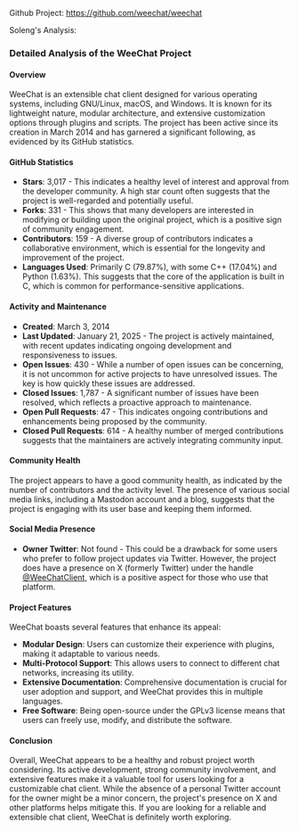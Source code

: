 Github Project: https://github.com/weechat/weechat

Soleng's Analysis:

### Detailed Analysis of the WeeChat Project

#### Overview
WeeChat is an extensible chat client designed for various operating systems, including GNU/Linux, macOS, and Windows. It is known for its lightweight nature, modular architecture, and extensive customization options through plugins and scripts. The project has been active since its creation in March 2014 and has garnered a significant following, as evidenced by its GitHub statistics.

#### GitHub Statistics
- **Stars**: 3,017 - This indicates a healthy level of interest and approval from the developer community. A high star count often suggests that the project is well-regarded and potentially useful.
- **Forks**: 331 - This shows that many developers are interested in modifying or building upon the original project, which is a positive sign of community engagement.
- **Contributors**: 159 - A diverse group of contributors indicates a collaborative environment, which is essential for the longevity and improvement of the project.
- **Languages Used**: Primarily C (79.87%), with some C++ (17.04%) and Python (1.63%). This suggests that the core of the application is built in C, which is common for performance-sensitive applications.

#### Activity and Maintenance
- **Created**: March 3, 2014
- **Last Updated**: January 21, 2025 - The project is actively maintained, with recent updates indicating ongoing development and responsiveness to issues.
- **Open Issues**: 430 - While a number of open issues can be concerning, it is not uncommon for active projects to have unresolved issues. The key is how quickly these issues are addressed.
- **Closed Issues**: 1,787 - A significant number of issues have been resolved, which reflects a proactive approach to maintenance.
- **Open Pull Requests**: 47 - This indicates ongoing contributions and enhancements being proposed by the community.
- **Closed Pull Requests**: 614 - A healthy number of merged contributions suggests that the maintainers are actively integrating community input.

#### Community Health
The project appears to have a good community health, as indicated by the number of contributors and the activity level. The presence of various social media links, including a Mastodon account and a blog, suggests that the project is engaging with its user base and keeping them informed.

#### Social Media Presence
- **Owner Twitter**: Not found - This could be a drawback for some users who prefer to follow project updates via Twitter. However, the project does have a presence on X (formerly Twitter) under the handle [@WeeChatClient](https://x.com/WeeChatClient), which is a positive aspect for those who use that platform.

#### Project Features
WeeChat boasts several features that enhance its appeal:
- **Modular Design**: Users can customize their experience with plugins, making it adaptable to various needs.
- **Multi-Protocol Support**: This allows users to connect to different chat networks, increasing its utility.
- **Extensive Documentation**: Comprehensive documentation is crucial for user adoption and support, and WeeChat provides this in multiple languages.
- **Free Software**: Being open-source under the GPLv3 license means that users can freely use, modify, and distribute the software.

#### Conclusion
Overall, WeeChat appears to be a healthy and robust project worth considering. Its active development, strong community involvement, and extensive features make it a valuable tool for users looking for a customizable chat client. While the absence of a personal Twitter account for the owner might be a minor concern, the project's presence on X and other platforms helps mitigate this. If you are looking for a reliable and extensible chat client, WeeChat is definitely worth exploring.